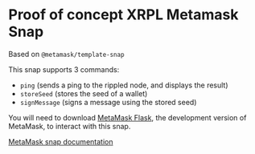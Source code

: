 # Proof of concept XRPL Metamask Snap

Based on `@metamask/template-snap`

This snap supports 3 commands:
* `ping` (sends a ping to the rippled node, and displays the result)
* `storeSeed` (stores the seed of a wallet)
* `signMessage` (signs a message using the stored seed)

You will need to download [MetaMask Flask](https://metamask.io/flask/), the development version of MetaMask, to interact with this snap.

[MetaMask snap documentation](https://docs.metamask.io/guide/snaps.html)

